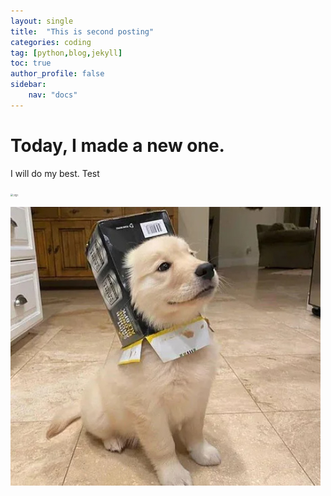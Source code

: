 ```yaml
---
layout: single
title:  "This is second posting"
categories: coding
tag: [python,blog,jekyll]
toc: true
author_profile: false
sidebar: 
    nav: "docs"
---
```


# Today, I made a new one.

I will do my best. Test

<img src="/images/2022-12-12-first/그림1.png" alt="그림1" style="zoom:25%;" />

![108296411_3262860740494028_5982883547244370749_n](../images/2022-12-12-first/108296411_3262860740494028_5982883547244370749_n.jpg)
